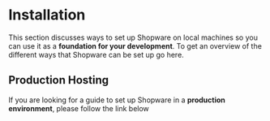 # Installation

This section discusses ways to set up Shopware on local machines so you can use it as a **foundation for your development**. To get an overview of the different ways that Shopware can be set up go here.

<PageRef page="overview" />

## Production Hosting

If you are looking for a guide to set up Shopware in a **production environment**, please follow the link below

<PageRef page="../hosting/" />
